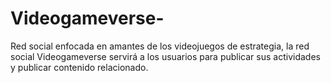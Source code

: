 # Videogameverse-
Red social enfocada en amantes de los videojuegos de estrategia, la red social Videogameverse servirá a los usuarios para publicar sus actividades y publicar contenido relacionado.
